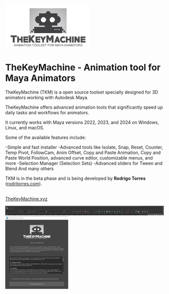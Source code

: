 
<img width="269px" src="./TheKeyMachine/data/img/tkm_logo_small.png" />

# TheKeyMachine - Animation tool for Maya Animators

TheKeyMachine (TKM) is a open source toolset specially designed for 3D animators working with Autodesk Maya.

TheKeyMachine offers advanced animation tools that significantly speed up daily tasks and workflows for animators.

It currently works with Maya versions 2022, 2023, and 2024 on Windows, Linux, and macOS.

Some of the available features include:

-Simple and fast installer
-Advanced tools like Isolate, Snap, Reset, Counter, Temp Pivot, FollowCam, Anim Offset, Copy and Paste Animation, Copy and Paste World Position, advanced curve editor, customizable menus, and more
-Selection Manager (Selection Sets)
-Advanced sliders for Tween and Blend
And many others

TKM is in the beta phase and is being developed by <b>Rodrigo Torres</b> (<a href="https://www.rodritorres.com">rodritorres.com</a>).<br><br>

<a href="https://www.thekeymachine.xyz">TheKeyMachine.xyz</a>


<img src="./TheKeyMachine/data/img/toolbar_example.png" />

<img width="200px" src="./TheKeyMachine/data/img/install_example.png" />


